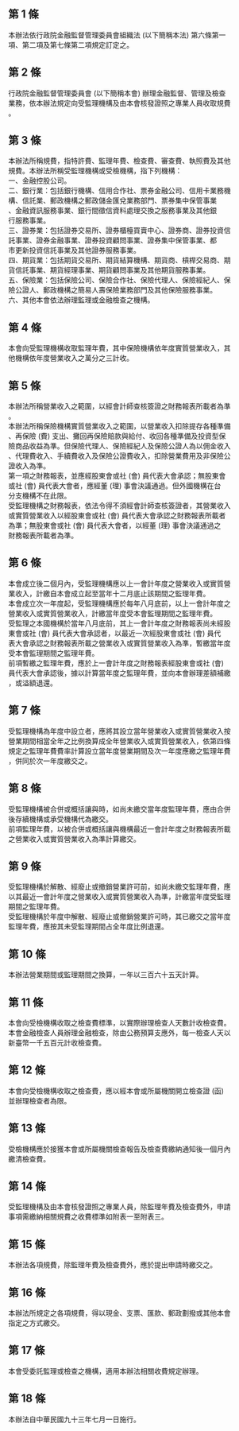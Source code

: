 第 1 條
-------
本辦法依行政院金融監督管理委員會組織法 (以下簡稱本法) 第六條第一  
項、第二項及第七條第二項規定訂定之。

第 2 條
-------
行政院金融監督管理委員會 (以下簡稱本會) 辦理金融監督、管理及檢查  
業務，依本辦法規定向受監理機構及由本會核發證照之專業人員收取規費  
。

第 3 條
-------
本辦法所稱規費，指特許費、監理年費、檢查費、審查費、執照費及其他  
規費。本辦法所稱受監理機構或受檢機構，指下列機構：  
一、金融控股公司。  
二、銀行業：包括銀行機構、信用合作社、票券金融公司、信用卡業務機  
    構、信託業、郵政機構之郵政儲金匯兌業務部門、票券集中保管事業  
    、金融資訊服務事業、銀行間徵信資料處理交換之服務事業及其他銀  
    行服務事業。  
三、證券業：包括證券交易所、證券櫃檯買賣中心、證券商、證券投資信  
    託事業、證券金融事業、證券投資顧問事業、證券集中保管事業、都  
    市更新投資信託事業及其他證券服務事業。  
四、期貨業：包括期貨交易所、期貨結算機構、期貨商、槓桿交易商、期  
    貨信託事業、期貨經理事業、期貨顧問事業及其他期貨服務事業。  
五、保險業：包括保險公司、保險合作社、保險代理人、保險經紀人、保  
    險公證人、郵政機構之簡易人壽保險業務部門及其他保險服務事業。  
六、其他本會依法辦理監理或金融檢查之機構。

第 4 條
-------
本會向受監理機構收取監理年費，其中保險機構依年度實質營業收入，其  
他機構依年度營業收入之萬分之三計收。

第 5 條
-------
本辦法所稱營業收入之範圍，以經會計師查核簽證之財務報表所載者為準  
。  
本辦法所稱保險機構實質營業收入之範圍，以營業收入扣除提存各種準備  
、再保險 (費) 支出、攤回再保險賠款與給付、收回各種準備及投資型保  
險商品收益為準。但保險代理人、保險經紀人及保險公證人為以佣金收入  
、代理費收入、手續費收入及保險公證費收入，扣除營業費用及非保險公  
證收入為準。  
第一項之財務報表，並應經股東會或社 (會) 員代表大會承認；無股東會  
或社 (會) 員代表大會者，應經董 (理) 事會決議通過。但外國機構在台  
分支機構不在此限。  
受監理機構之財務報表，依法令得不須經會計師查核簽證者，其營業收入  
或實質營業收入以經股東會或社 (會) 員代表大會承認之財務報表所載者  
為準；無股東會或社 (會) 員代表大會者，以經董 (理) 事會決議通過之  
財務報表所載者為準。

第 6 條
-------
本會成立後二個月內，受監理機構應以上一會計年度之營業收入或實質營  
業收入，計繳自本會成立起至當年十二月底止該期間之監理年費。  
本會成立次一年度起，受監理機構應於每年八月底前，以上一會計年度之  
營業收入或實質營業收入，計繳當年度受本會監理期間之監理年費。  
受監理之本國機構於當年八月底前，其上一會計年度之財務報表尚未經股  
東會或社 (會) 員代表大會承認者，以最近一次經股東會或社 (會) 員代  
表大會承認之財務報表所載之營業收入或實質營業收入為準，暫繳當年度  
受本會監理期間之監理年費。  
前項暫繳之監理年費，應於上一會計年度之財務報表經股東會或社 (會)  
員代表大會承認後，據以計算當年度之監理年費，並向本會辦理差額補繳  
，或溢額退還。

第 7 條
-------
受監理機構為年度中設立者，應將其設立當年營業收入或實質營業收入按  
營業期間相當全年之比例換算成全年營業收入或實質營業收入，依第四條  
規定之監理年費費率計算設立當年度營業期間及次一年度應繳之監理年費  
，併同於次一年度繳交之。

第 8 條
-------
受監理機構被合併或概括讓與時，如尚未繳交當年度監理年費，應由合併  
後存續機構或承受機構代為繳交。  
前項監理年費，以被合併或概括讓與機構最近一會計年度之財務報表所載  
之營業收入或實質營業收入為準計算繳交。

第 9 條
-------
受監理機構於解散、經廢止或撤銷營業許可前，如尚未繳交監理年費，應  
以其最近一會計年度之營業收入或實質營業收入為準，計繳當年度受監理  
期間之監理年費。  
受監理機構於年度中解散、經廢止或撤銷營業許可時，其已繳交之當年度  
監理年費，應按其未受監理期間占全年度比例退還。

第 10 條
--------
本辦法營業期間或監理期間之換算，一年以三百六十五天計算。

第 11 條
--------
本會向受檢機構收取之檢查費標準，以實際辦理檢查人天數計收檢查費。  
本會金融檢查人員辦理金融檢查，除由公務預算支應外，每一檢查人天以  
新臺幣一千五百元計收檢查費。

第 12 條
--------
本會向受檢機構收取之檢查費，應以經本會或所屬機關開立檢查證 (函)  
並辦理檢查者為限。

第 13 條
--------
受檢機構應於接獲本會或所屬機關檢查報告及檢查費繳納通知後一個月內  
繳清檢查費。

第 14 條
--------
受監理機構及由本會核發證照之專業人員，除監理年費及檢查費外，申請  
事項需繳納相關規費之收費標準如附表一至附表三。

第 15 條
--------
本辦法各項規費，除監理年費及檢查費外，應於提出申請時繳交之。

第 16 條
--------
本辦法所規定之各項規費，得以現金、支票、匯款、郵政劃撥或其他本會  
指定之方式繳交。

第 17 條
--------
本會受委託監理或檢查之機構，適用本辦法相關收費規定辦理。

第 18 條
--------
本辦法自中華民國九十三年七月一日施行。

